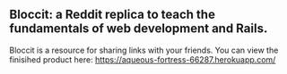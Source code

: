 
## Bloccit: a Reddit replica to teach the fundamentals of web development and Rails.

Bloccit is a resource for sharing links with your friends. You can view the finisihed product here: https://aqueous-fortress-66287.herokuapp.com/

